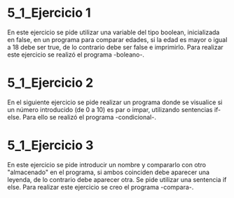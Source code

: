 # 5_1_Ejercicio 1

En este ejercicio se pide utilizar una variable del tipo boolean, inicializada en false, en un programa para comparar edades, si la edad es mayor o igual a 18 debe ser true, de lo contrario debe ser false e imprimirlo.
Para realizar este ejercicio se realizó el programa -boleano-.



# 5_1_Ejercicio 2

En el siguiente ejercicio se pide realizar un programa donde se visualice si un número introducido (de 0 a 10) es par o impar, utilizando sentencias if-else. Para ello se realizó el programa -condicional-.



# 5_1_Ejercicio 3

En este ejercicio se pide introducir un nombre y compararlo con otro "almacenado" en el programa, si ambos coinciden debe aparecer una leyenda, de lo contrario debe aparecer otra. Se pide utilizar una sentencia if else.
Para realizar este ejercicio se creo el programa -compara-.

